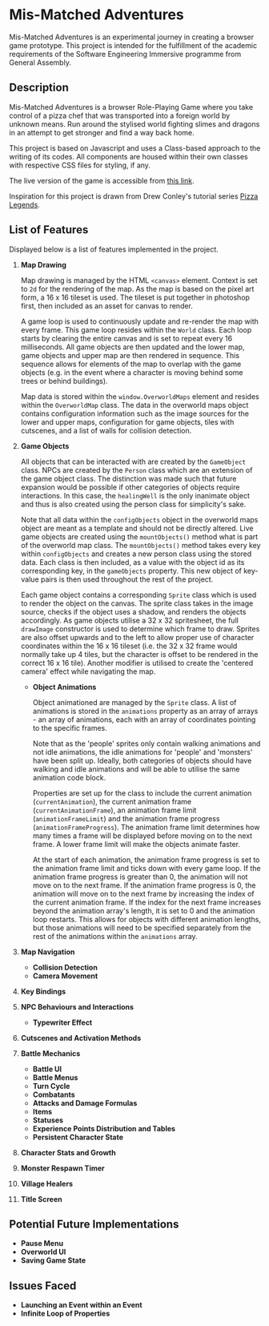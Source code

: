# Mis-Matched Adventures

Mis-Matched Adventures is an experimental journey in creating a browser game prototype. This project is intended for the fulfillment of the academic requirements of the Software Engineering Immersive programme from General Assembly.

## Description

Mis-Matched Adventures is a browser Role-Playing Game where you take control of a pizza chef that was transported into a foreign world by unknown means. Run around the stylised world fighting slimes and dragons in an attempt to get stronger and find a way back home.

This project is based on Javascript and uses a Class-based approach to the writing of its codes. All components are housed within their own classes with respective CSS files for styling, if any.

The live version of the game is accessible from [this link](https://andrewtaiye.github.io/dev).

Inspiration for this project is drawn from Drew Conley's tutorial series [Pizza Legends](https://gamedevshift.com/pizza-legends).

## List of Features

Displayed below is a list of features implemented in the project.

1. **Map Drawing**

   Map drawing is managed by the HTML `<canvas>` element. Context is set to `2d` for the rendering of the map. As the map is based on the pixel art form, a 16 x 16 tileset is used. The tileset is put together in photoshop first, then included as an asset for canvas to render.

   A game loop is used to continuously update and re-render the map with every frame. This game loop resides within the `World` class. Each loop starts by clearing the entire canvas and is set to repeat every 16 milliseconds. All game objects are then updated and the lower map, game objects and upper map are then rendered in sequence. This sequence allows for elements of the map to overlap with the game objects (e.g. in the event where a character is moving behind some trees or behind buildings).

   Map data is stored within the `window.OverworldMaps` element and resides within the `OverworldMap` class. The data in the overworld maps object contains configuration information such as the image sources for the lower and upper maps, configuration for game objects, tiles with cutscenes, and a list of walls for collision detection.

2. **Game Objects**

   All objects that can be interacted with are created by the `GameObject` class. NPCs are created by the `Person` class which are an extension of the game object class. The distinction was made such that future expansion would be possible if other categories of objects require interactions. In this case, the `healingWell` is the only inanimate object and thus is also created using the person class for simplicity's sake.

   Note that all data within the `configObjects` object in the overworld maps object are meant as a template and should not be directly altered. Live game objects are created using the `mountObjects()` method what is part of the overworld map class. The `mountObjects()` method takes every key within `configObjects` and creates a new person class using the stored data. Each class is then included, as a value with the object id as its corresponding key, in the `gameObjects` property. This new object of key-value pairs is then used throughout the rest of the project.

   Each game object contains a corresponding `Sprite` class which is used to render the object on the canvas. The sprite class takes in the image source, checks if the object uses a shadow, and renders the objects accordingly. As game objects utilise a 32 x 32 spritesheet, the full `drawImage` constructor is used to determine which frame to draw. Sprites are also offset upwards and to the left to allow proper use of character coordinates within the 16 x 16 tileset (i.e. the 32 x 32 frame would normally take up 4 tiles, but the character is offset to be rendered in the correct 16 x 16 tile). Another modifier is utilised to create the 'centered camera' effect while navigating the map.

   - **Object Animations**

     Object animationed are managed by the `Sprite` class. A list of animations is stored in the `animations` property as an array of arrays - an array of animations, each with an array of coordinates pointing to the specific frames.

     Note that as the 'people' sprites only contain walking animations and not idle animations, the idle animations for 'people' and 'monsters' have been split up. Ideally, both categories of objects should have walking and idle animations and will be able to utilise the same animation code block.

     Properties are set up for the class to include the current animation (`currentAnimation`), the current animation frame (`currentAnimationFrame`), an animation frame limit (`animationFrameLimit`) and the animation frame progress (`animationFrameProgress`). The animation frame limit determines how many times a frame will be displayed before moving on to the next frame. A lower frame limit will make the objects animate faster.

     At the start of each animation, the animation frame progress is set to the animation frame limit and ticks down with every game loop. If the animation frame progress is greater than 0, the animation will not move on to the next frame. If the animation frame progress is 0, the animation will move on to the next frame by increasing the index of the current animation frame. If the index for the next frame increases beyond the animation array's length, it is set to 0 and the animation loop restarts. This allows for objects with different animation lengths, but those animations will need to be specified separately from the rest of the animations within the `animations` array.

3. **Map Navigation**
   - **Collision Detection**
   - **Camera Movement**
4. **Key Bindings**
5. **NPC Behaviours and Interactions**
   - **Typewriter Effect**
6. **Cutscenes and Activation Methods**
7. **Battle Mechanics**
   - **Battle UI**
   - **Battle Menus**
   - **Turn Cycle**
   - **Combatants**
   - **Attacks and Damage Formulas**
   - **Items**
   - **Statuses**
   - **Experience Points Distribution and Tables**
   - **Persistent Character State**
8. **Character Stats and Growth**
9. **Monster Respawn Timer**
10. **Village Healers**
11. **Title Screen**

## Potential Future Implementations

- **Pause Menu**
- **Overworld UI**
- **Saving Game State**

## Issues Faced

- **Launching an Event within an Event**
- **Infinite Loop of Properties**
